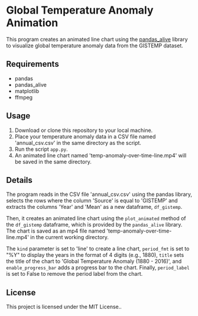 # Global Temperature Anomaly Animation

This program creates an animated line chart using the [pandas_alive](https://github.com/JackMcKew/pandas_alive) library to visualize global temperature anomaly data from the GISTEMP dataset.

## Requirements

- pandas
- pandas_alive
- matplotlib
- ffmpeg

## Usage

1. Download or clone this repository to your local machine.
2. Place your temperature anomaly data in a CSV file named 'annual_csv.csv' in the same directory as the script.
3. Run the script `app.py`.
4. An animated line chart named 'temp-anomaly-over-time-line.mp4' will be saved in the same directory.

## Details

The program reads in the CSV file 'annual_csv.csv' using the pandas library, selects the rows where the column 'Source' is equal to 'GISTEMP' and extracts the columns 'Year' and 'Mean' as a new dataframe, `df_gistemp`. 

Then, it creates an animated line chart using the `plot_animated` method of the `df_gistemp` dataframe, which is provided by the `pandas_alive` library. The chart is saved as an mp4 file named 'temp-anomaly-over-time-line.mp4' in the current working directory.

The `kind` parameter is set to 'line' to create a line chart, `period_fmt` is set to "%Y" to display the years in the format of 4 digits (e.g., 1880), `title` sets the title of the chart to 'Global Temperature Anomaly (1880 - 2016)', and `enable_progress_bar` adds a progress bar to the chart. Finally, `period_label` is set to False to remove the period label from the chart. 

## License

This project is licensed under the MIT License..

